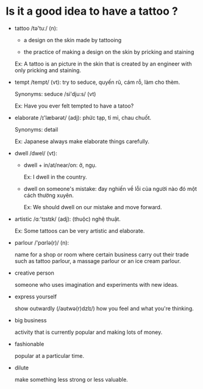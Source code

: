 # Is it a good idea to have a tattoo ?

- tattoo /tə'tuː/ (n): 
    
    - a design on the skin made by tattooing
                     
    - the practice of making a design on the skin by pricking and staining

    Ex: A tattoo is an picture in the skin that is created by an engineer with only pricking and staining.

- tempt /tempt/ (vt): try to seduce, quyến rũ, cám rỗ, làm cho thèm.

    Synonyms: seduce /si'dju:s/ (vt)

    Ex: Have you ever felt tempted to have a tatoo?

- elaborate /ɪ'læbərət/ (adj): phức tạp, tỉ mỉ, chau chuốt.

    Synonyms: detail

    Ex: Japanese always make elaborate things carefully.

- dwell /dwel/ (vt):

    - dwell + in/at/near/on: ở, ngụ.

        Ex: I dwell in the country.

    - dwell on someone's mistake: đay nghiến về lỗi của người nào đó một cách thường xuyên.

        Ex: We should dwell on our mistake and move forward.

- artistic /ɑː'tɪstɪk/ (adj): (thuộc) nghệ thuật.

    Ex: Some tattoos can be very artistic and  elaborate.

- parlour /'pɑrlə(r)/ (n): 

    name for a shop or room where certain business carry out their trade such as tattoo parlour, a massage parlour or an ice cream parlour.


- creative person

    someone who uses imagination and experiments with new ideas.

- express yourself

    show outwardly (/aʊtwə(r)dzlɪ/) how you feel and what you're thinking.


- big business

    activity that is currently popular and making lots of money.


- fashionable

    popular at a particular time.

- dilute

    make something less strong or less valuable.